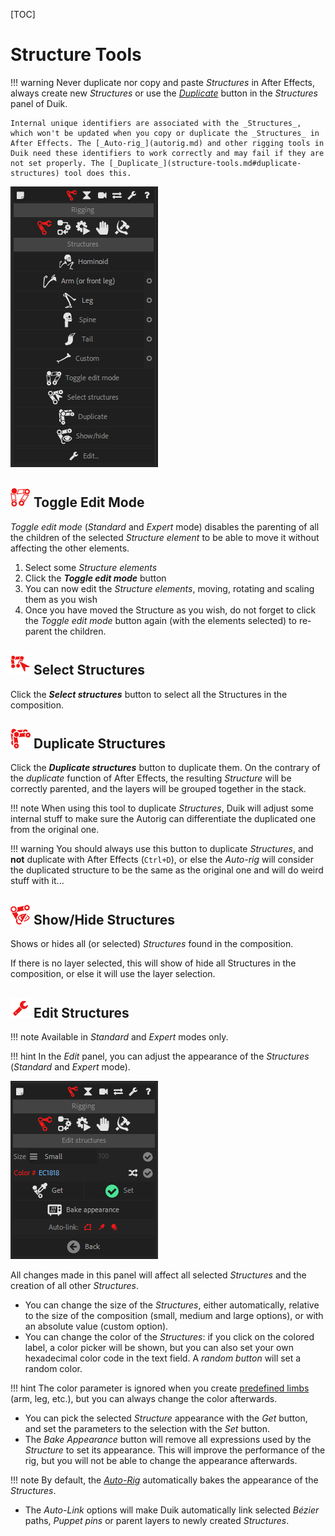 [TOC]

# Structure Tools

!!! warning
    Never duplicate nor copy and paste _Structures_ in After Effects, always create new _Structures_ or use the [_Duplicate_](structure-tools.md#duplicate-structures) button in the _Structures_ panel of Duik.

    Internal unique identifiers are associated with the _Structures_, which won't be updated when you copy or duplicate the _Structures_ in After Effects. The [_Auto-rig_](autorig.md) and other rigging tools in Duik need these identifiers to work correctly and may fail if they are not set properly. The [_Duplicate_](structure-tools.md#duplicate-structures) tool does this.

![Structures panel (standard)](img/duik-screenshots/S-Rigging/S-Rigging-Structures/Structures.PNG) 

## ![Toggle Icon](img/duik-icons/toggle-icon-r.png) Toggle Edit Mode

*Toggle edit mode* (*Standard* and *Expert* mode) disables the parenting of all the children of the selected *Structure element* to be able to move it without affecting the other elements.

1. Select some *Structure elements*
2. Click the ***Toggle edit mode*** button
3. You can now edit the *Structure elements*, moving, rotating and scaling them as you wish
4. Once you have moved the Structure as you wish, do not forget to click the *Toggle edit mode* button again (with the elements selected) to re-parent the children.

## ![Select strucutre Icon](img/duik-icons/selectstructure-icon-r.png) Select Structures

Click the ***Select structures*** button to select all the Structures in the composition.

## ![Duplicate strucutre Icon](img/duik-icons/duplicate-icon-r.png) Duplicate Structures

Click the ***Duplicate structures*** button to duplicate them. On the contrary of the *duplicate* function of After Effects, the resulting *Structure* will be correctly parented, and the layers will be grouped together in the stack.

!!! note
    When using this tool to duplicate *Structures*, Duik will adjust some internal stuff to make sure the Autorig can differentiate the duplicated one from the original one.

!!! warning
    You should always use this button to duplicate *Structures*, and **not** duplicate with After Effects (`Ctrl+D`), or else the *Auto-rig* will consider the duplicated structure to be the same as the original one and will do weird stuff with it...

## ![Show Hide Icon](img/duik-icons/show-hide-icon-r.png) Show/Hide Structures

Shows or hides all (or selected) *Structures* found in the composition.

If there is no layer selected, this will show of hide all Structures in the composition, or else it will use the layer selection.

## ![Edit strucutre Icon](img/duik-icons/edit-icon-r.png) Edit Structures

!!! note
    Available in _Standard_ and _Expert_ modes only.

!!! hint
    In the *Edit* panel, you can adjust the appearance of the *Structures* (*Standard* and *Expert* mode).

![](img/duik-screenshots/S-Rigging/S-Rigging-Structures/EditStructure.PNG) 

All changes made in this panel will affect all selected *Structures* and the creation of all other *Structures*.

- You can change the size of the *Structures*, either automatically, relative to the size of the composition (small, medium and large options), or with an absolute value (custom option).
- You can change the color of the *Structures*: if you click on the colored label, a color picker will be shown, but you can also set your own hexadecimal color code in the text field. A *random button* will set a random color.  

!!! hint
    The color parameter is ignored when you create [predefined limbs](create-structures.md) (arm, leg, etc.), but you can always change the color afterwards.

- You can pick the selected *Structure* appearance with the *Get* button, and set the parameters to the selection with the *Set* button.
- The *Bake Appearance* button will remove all expressions used by the *Structure* to set its appearance. This will improve the performance of the rig, but you will not be able to change the appearance afterwards.  

!!! note
    By default, the [*Auto-Rig*](autorig.md) automatically bakes the appearance of the *Structures*.

- The *Auto-Link* options will make Duik automatically link selected *Bézier* paths, *Puppet pins* or parent layers to newly created *Structures*.
